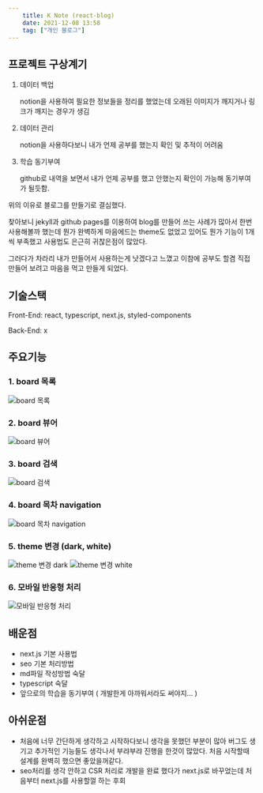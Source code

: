 ```yaml
---
    title: K Note (react-blog)
    date: 2021-12-08 13:58
    tag: ["개인 블로그"]
---
```

## 프로젝트 구상계기
1. 데이터 백업

    notion을 사용하여 필요한 정보들을 정리를 했었는데 오래된 이미지가 깨지거나 링크가 깨지는 경우가 생김
    <br />

2. 데이터 관리
   
    notion을 사용하다보니 내가 언제 공부를 했는지 확인 및 추적이 어려움
    <br />  

3. 학습 동기부여
   
    github로 내역을 보면서 내가 언제 공부를 했고 안했는지 확인이 가능해 동기부여가 될듯함.
    <br />

위의 이유로 블로그를 만들기로 결심했다.

찾아보니 jekyll과 github pages를 이용하여 blog를 만들어 쓰는 사례가 많아서 한번 사용해볼까 했는데 뭔가 완벽하게 마음에드는 theme도 없었고 있어도 뭔가 기능이 1개씩 부족했고 사용법도 은근히 귀찮은점이 많았다.

그러다가 차라리 내가 만들어서 사용하는게 낫겠다고 느꼈고 이참에 공부도 할겸 직접 만들어 보려고 마음을 먹고 만들게 되었다.

## 기술스택
Front-End: react, typescript, next.js, styled-components

Back-End: x

## 주요기능
### 1. board 목록
![board 목록](https://lh3.googleusercontent.com/pw/AM-JKLVpXqGstCsNaBevvC9Nuj2sQyQ-UWYsP4cJVd9qXNU0VetJF9XjSOd1W3AkNba_Ihc08pBSzTqzGyiazB1aDBu021ds_WwcQwJkBrJnE6jFArnPWIbUOiNPf0Db9ihZOTv7Pw2MU2k45wIdjZg_wv-s=w2022-h375-no?authuser=1)
    
### 2. board 뷰어
![board 뷰어](https://lh3.googleusercontent.com/pw/AM-JKLVd17kC3W6mgJEiCdPp3NP3K4aDdRQUCtRgYsF4CdxvK4SMqyVdWpGgAD_5fXWniSZ_r1o6yl-3qsDfRUnF_fO2iFEedz3OQcmHzvSK9x01hbhdplu5zA8yF56Xv2yE0IXP9wcthRcc_gHVvJJ3Abfr=w1835-h1301-no?authuser=1)
    
### 3. board 검색
![board 검색](https://lh3.googleusercontent.com/pw/AM-JKLWyhtrcBjinFuHbAH2us_w351FvN5h7qWo1LfFdO4NLa1pJ6IZJ5R96bW81VG0MfdlSAS9hfKiZOpsH8H3iXLAQPNgG29cSvZ5hkP6cUr0M3WfE1M6VyLdCXrp4R6m-oVsjhVKjSD1C_fVu7ApNRr4v=w2021-h795-no?authuser=1)
    
### 4. board 목차 navigation
![board 목차 navigation](https://lh3.googleusercontent.com/pw/AM-JKLX-WzTWzODKs-FvLZwf16UpACiBKQREe9JNefXSKYvNIs7C_PB4KI2n1GFJYwttr-OUBlYkdgpmcgQlBORz_3vR0LZBAGmwUkHDWalwOJfm5-JS6OztNgtCaIozuvdZLHuar4atvJ01g6sCqmjxvnmR=w362-h394-no?authuser=1)
    
### 5. theme 변경 (dark, white)
![theme 변경 dark](https://lh3.googleusercontent.com/pw/AM-JKLXLZxGZ1vKmbTw0VeWxYn3tM32Qeyly7TnsXggm21SrQv-0OlvgaOEmZugjee2Mweh7q2-UzPbhCfO5jJfIVcrNj-txo-VZe1fj7GRfhteVdr3oIHrkqUrRLcirYxFtd5H2lfem3mobknFTmNotF5VB=w2022-h896-no?authuser=1)
![theme 변경 white](https://lh3.googleusercontent.com/pw/AM-JKLXJoYMKVvfalDk3jlFb_8sdycZwrOpCE4IA9b6l9Picf2_59QOqKjTOg6nfG6wlqLvmOWgc9LRL2Afh8m5tt6l1K0xXfoXRd5YGj8v9XQ7RXrSu00p5OUf5IiSxZ85LNXRQN7mOh43qMlqqehgyvbNG=w2021-h903-no?authuser=1)
    
### 6. 모바일 반응형 처리
![모바일 반응형 처리](https://lh3.googleusercontent.com/pw/AM-JKLXV5hr1ZbsjGcPMywDGf0yUjZoY7MuNGh-vWr1l_EsLw1KNIMWvxOsadCEYjK6yW-Num6JZB6JnzAVIsuFOCXLPgwOCEvLg9liZusInpgXmmHqmt_QWArJyGu3NzQwxSv5krPMZcq-4xfYRTXl8OAFX=w601-h1056-no?authuser=1)

## 배운점
- next.js 기본 사용법
- seo 기본 처리방법
- md파일 작성방법 숙달
- typescript 숙달
- 앞으로의 학습을 동기부여 ( 개발한게 아까워서라도 써야지... )

## 아쉬운점
- 처음에 너무 간단하게 생각하고 시작하다보니 생각을 못했던 부분이 많아 버그도 생기고 추가적인 기능들도 생각나서 부랴부랴 진행을 한것이 많았다. 처음 시작할때 설계를 완벽히 했으면 좋았을꺼같다.
- seo처리를 생각 안하고 CSR 처리로 개발을 완료 했다가 next.js로 바꾸었는데 처음부터 next.js를 사용할껄 하는 후회
